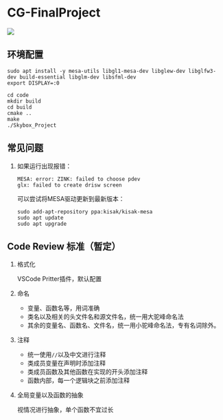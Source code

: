 # CG-FinalProject

 ![](https://img.shields.io/badge/platform-linux-brightgreen.svg)

## 环境配置

```
sudo apt install -y mesa-utils libgl1-mesa-dev libglew-dev libglfw3-dev build-essential libglm-dev libsfml-dev
export DISPLAY=:0

cd code
mkdir build
cd build
cmake ..
make
./Skybox_Project
```

## 常见问题

1. 如果运行出现报错：
    ```
    MESA: error: ZINK: failed to choose pdev
    glx: failed to create drisw screen
    ```

    可以尝试将MESA驱动更新到最新版本：
    ```
    sudo add-apt-repository ppa:kisak/kisak-mesa
    sudo apt update
    sudo apt upgrade
    ```

## Code Review 标准（暂定）
1. 格式化

    VSCode Pritter插件，默认配置

2. 命名 
    - 变量、函数名等，用词准确
    - 类名以及相关的头文件名和源文件名，统一用大驼峰命名法
    - 其余的变量名、函数名、文件名，统一用小驼峰命名法，专有名词除外。

3. 注释
    - 统一使用`//`以及中文进行注释
    - 类成员变量在声明时添加注释
    - 类成员函数及其他函数在实现的开头添加注释
    - 函数内部，每一个逻辑块之前添加注释

4. 全局变量以及函数的抽象

    视情况进行抽象，单个函数不宜过长